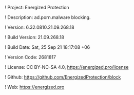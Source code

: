 ! Project: Energized Protection

! Description: ad.porn.malware blocking.

! Version: 6.32.0810.21.09.268.18

! Build Version: 21.09.268.18

! Build Date: Sat, 25 Sep 21 18:17:08 +06

! Version Code: 2681817

! License: CC BY-NC-SA 4.0, https://energized.pro/license

! Github: https://github.com/EnergizedProtection/block

! Web: https://energized.pro
